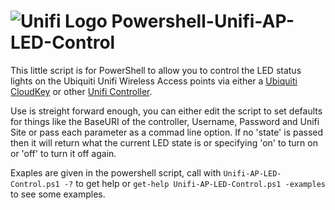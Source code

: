 # ![Unifi Logo][UnifiLogo] Powershell-Unifi-AP-LED-Control


This little script is for PowerShell to allow you to control the LED status lights on the Ubiquiti Unifi Wireless Access points via either a [Ubiquiti CloudKey](https://www.ui.com/unifi/unifi-cloud-key/) or other [Unifi Controller](https://www.ui.com/software/).

Use is streight forward enough, you can either edit the script to set defaults for things like the BaseURI of the controller, Username, Password and Unifi Site or pass each parameter as a commad line option. If no 'state' is passed then it will return what the current LED state is or specifying 'on' to turn on or 'off' to turn it off again.

Exaples are given in the powershell script, call with `Unifi-AP-LED-Control.ps1 -?` to get help or `get-help Unifi-AP-LED-Control.ps1 -examples` to see some examples.

[UnifiLogo]: http://www.ui.com/media/images/ubnt-logo-u.svg